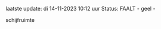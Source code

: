 laatste update: 
di 14-11-2023 10:12   uur 
Status: FAALT - geel - 
<div class="service Y">schijfruimte</div>